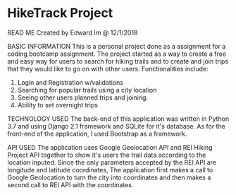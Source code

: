 # HikeTrack Project
READ ME Created by Edward Im @ 12/1/2018

BASIC INFORMATION
This is a personal project done as a assignment for a coding bootcamp assignment. The project started as a way to create
a free and easy way for users to search for hiking trails and to create and join trips that they would like to go on with other users.
Functionalities include:
1. Login and Registration w/validations
2. Searching for popular trails using a city location
3. Seeing other users planned trips and joining.
4. Ability to set overnight trips


TECHNOLOGY USED
The back-end of this application was written in Python 3.7 and using Django 2.1 framework and SQLite for it's database.
As for the front-end of the application, I used Bootstrap as a framework.

API USED
The application uses Google Geolocation API and REI Hiking Project API together to show it's users the trail data according
to the location inputed. Since the only parameters accepted by the REI API are longitude and latitude coordinates, The application
first makes a call to Google Geolocation to turn the city into coordinates and then makes a second call to REI API with the coordinates.


